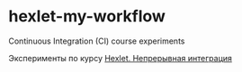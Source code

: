 # hexlet-my-workflow
Continuous Integration (CI) course experiments

Эксперименты по курсу [Hexlet. Непрерывная интеграция](https://ru.hexlet.io/courses/github-actions)
